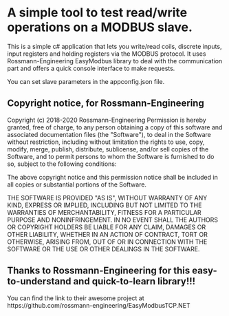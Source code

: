<h1>A simple tool to test read/write operations on a MODBUS slave.</h1>
<p>This is a simple c# application that lets you write/read coils, discrete inputs, input registers and holding registers via the MODBUS protocol. It uses Rossmann-Engineering EasyModbus library to deal with the communication part and offers a quick console interface to make requests.</p>
<p>You can set slave parameters in the appconfig.json file.</p>
<h2>Copyright notice, for Rossmann-Engineering</h2>
<p>Copyright (c) 2018-2020 Rossmann-Engineering Permission is hereby granted, free of charge, to any person obtaining a copy of this software and associated documentation files (the "Software"), to deal in the Software without restriction, including without limitation the rights to use, copy, modify, merge, publish, distribute, sublicense, and/or sell copies of the Software, and to permit persons to whom the Software is furnished to do so, subject to the following conditions:

The above copyright notice and this permission notice shall be included in all copies or substantial portions of the Software.

THE SOFTWARE IS PROVIDED "AS IS", WITHOUT WARRANTY OF ANY KIND, EXPRESS OR IMPLIED, INCLUDING BUT NOT LIMITED TO THE WARRANTIES OF MERCHANTABILITY, FITNESS FOR A PARTICULAR PURPOSE AND NONINFRINGEMENT. IN NO EVENT SHALL THE AUTHORS OR COPYRIGHT HOLDERS BE LIABLE FOR ANY CLAIM, DAMAGES OR OTHER LIABILITY, WHETHER IN AN ACTION OF CONTRACT, TORT OR OTHERWISE, ARISING FROM, OUT OF OR IN CONNECTION WITH THE SOFTWARE OR THE USE OR OTHER DEALINGS IN THE SOFTWARE.</p>

<h2>Thanks to Rossmann-Engineering for this easy-to-understand and quick-to-learn library!!!</h2>
<p></p>You can find the link to their awesome project at https://github.com/rossmann-engineering/EasyModbusTCP.NET</p>
